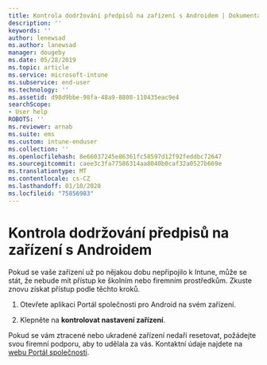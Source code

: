 ```yaml
---
title: Kontrola dodržování předpisů na zařízení s Androidem | Dokumentace Microsoftu
description: ''
keywords: ''
author: lenewsad
ms.author: lanewsad
manager: dougeby
ms.date: 05/28/2019
ms.topic: article
ms.service: microsoft-intune
ms.subservice: end-user
ms.technology: ''
ms.assetid: d98d9bbe-98fa-48a9-8808-110435eac9e4
searchScope:
- User help
ROBOTS: ''
ms.reviewer: arnab
ms.suite: ems
ms.custom: intune-enduser
ms.collection: ''
ms.openlocfilehash: 8e66037245e86361fc58597d12f92feddbc72647
ms.sourcegitcommit: caee3c3fa77586314aa8040b0caf32a0527b669e
ms.translationtype: MT
ms.contentlocale: cs-CZ
ms.lasthandoff: 01/10/2020
ms.locfileid: "75856983"
---
```

# <a name="check-compliance-on-your-android-device"></a>Kontrola dodržování předpisů na zařízení s Androidem

Pokud se vaše zařízení už po nějakou dobu nepřipojilo k Intune, může se stát, že nebude mít přístup ke školním nebo firemním prostředkům. Zkuste znovu získat přístup podle těchto kroků.  

1. Otevřete aplikaci Portál společnosti pro Android na svém zařízení.  

2. Klepněte na **kontrolovat nastavení zařízení**.   

Pokud se vám ztracené nebo ukradené zařízení nedaří resetovat, požádejte svou firemní podporu, aby to udělala za vás. Kontaktní údaje najdete na [webu Portál společnosti](https://go.microsoft.com/fwlink/?linkid=2010980).  
